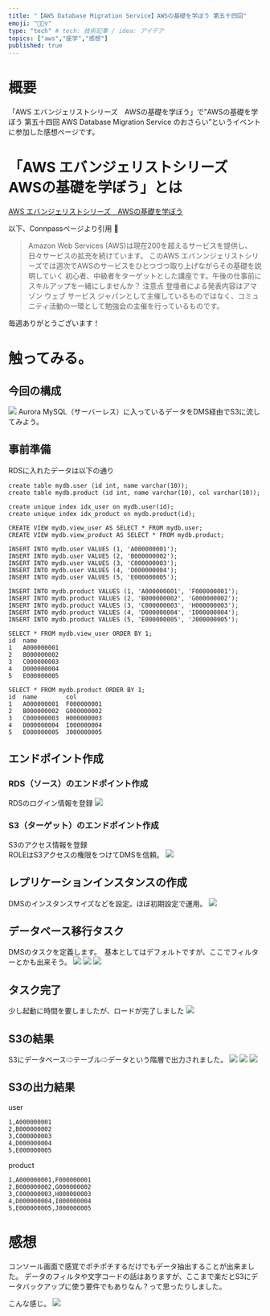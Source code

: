```yaml
---
title: "【AWS Database Migration Service】AWSの基礎を学ぼう 第五十四回"
emoji: "🚴🏻‍♀️"
type: "tech" # tech: 技術記事 / idea: アイデア
topics: ["aws","座学","感想"]
published: true
---
```

# 概要
「AWS エバンジェリストシリーズ　AWSの基礎を学ぼう」で”AWSの基礎を学ぼう 第五十四回 AWS Database Migration Service のおさらい”というイベントに参加した感想ページです。

# 「AWS エバンジェリストシリーズ　AWSの基礎を学ぼう」とは
[AWS エバンジェリストシリーズ　AWSの基礎を学ぼう](https://awsbasics.connpass.com)

以下、Connpassページより引用

>  Amazon Web Services (AWS)は現在200を超えるサービスを提供し、日々サービスの拡充を続けています。
> このAWS エバンンジェリストシリーズでは週次でAWSのサービスをひとつづつ取り上げながらその基礎を説明していく 初心者、中級者をターゲットとした講座です。午後の仕事前にスキルアップを一緒にしませんか？
> 注意点 登壇者による発表内容はアマゾン ウェブ サービス ジャパンとして主催しているものではなく、コミュニティ活動の一環として勉強会の主催を行っているものです。

毎週ありがとうございます！

# 触ってみる。
## 今回の構成
![](https://storage.googleapis.com/zenn-user-upload/91358bb7c2ef641b7855a1d2.png)
Aurora MySQL（サーバーレス）に入っているデータをDMS経由でS3に流してみよう。

## 事前準備
RDSに入れたデータは以下の通り
```
create table mydb.user (id int, name varchar(10));
create table mydb.product (id int, name varchar(10), col varchar(10));

create unique index idx_user on mydb.user(id);
create unique index idx_product on mydb.product(id);

CREATE VIEW mydb.view_user AS SELECT * FROM mydb.user;
CREATE VIEW mydb.view_product AS SELECT * FROM mydb.product;

INSERT INTO mydb.user VALUES (1, 'A000000001');
INSERT INTO mydb.user VALUES (2, 'B000000002');
INSERT INTO mydb.user VALUES (3, 'C000000003');
INSERT INTO mydb.user VALUES (4, 'D000000004');
INSERT INTO mydb.user VALUES (5, 'E000000005');

INSERT INTO mydb.product VALUES (1, 'A000000001', 'F000000001');
INSERT INTO mydb.product VALUES (2, 'B000000002', 'G000000002');
INSERT INTO mydb.product VALUES (3, 'C000000003', 'H000000003');
INSERT INTO mydb.product VALUES (4, 'D000000004', 'I000000004');
INSERT INTO mydb.product VALUES (5, 'E000000005', 'J000000005');

SELECT * FROM mydb.view_user ORDER BY 1;
id  name
1   A000000001
2   B000000002
3   C000000003
4   D000000004
5   E000000005

SELECT * FROM mydb.product ORDER BY 1;
id  name        col
1   A000000001  F000000001
2   B000000002  G000000002
3   C000000003  H000000003
4   D000000004  I000000004
5   E000000005  J000000005
```
## エンドポイント作成
### RDS（ソース）のエンドポイント作成
RDSのログイン情報を登録
![](https://storage.googleapis.com/zenn-user-upload/aa36c4706619db04fb3be058.png)

### S3（ターゲット）のエンドポイント作成
S3のアクセス情報を登録  
ROLEはS3アクセスの権限をつけてDMSを信頼。
![](https://storage.googleapis.com/zenn-user-upload/98fd095b111a48e67a8af27f.png)

## レプリケーションインスタンスの作成
DMSのインスタンスサイズなどを設定。ほぼ初期設定で運用。
![](https://storage.googleapis.com/zenn-user-upload/1f700e50b096777de9e2efb4.png)

## データベース移行タスク
DMSのタスクを定義します。　基本としてはデフォルトですが、ここでフィルターとかも出来そう。
![](https://storage.googleapis.com/zenn-user-upload/4d63c3f02571ba4932f6aed9.png)
![](https://storage.googleapis.com/zenn-user-upload/7d743e3a55522057d04ed6d3.png)
![](https://storage.googleapis.com/zenn-user-upload/5751f30e4fea052f423e3fa0.png)

## タスク完了
少し起動に時間を要しましたが、ロードが完了しました
![](https://storage.googleapis.com/zenn-user-upload/4ad0fd43adafb64b8edf26bb.png)

## S3の結果
S3にデータベース⇨テーブル⇨データという階層で出力されました。
![](https://storage.googleapis.com/zenn-user-upload/b80637368d189892d4ddb0c0.png)
![](https://storage.googleapis.com/zenn-user-upload/4e5c1ee14f5683ac23b05a00.png)
![](https://storage.googleapis.com/zenn-user-upload/998fb3e6e7e104f6a29a2541.png)

## S3の出力結果
user
```
1,A000000001
2,B000000002
3,C000000003
4,D000000004
5,E000000005
```

product
```
1,A000000001,F000000001
2,B000000002,G000000002
3,C000000003,H000000003
4,D000000004,I000000004
5,E000000005,J000000005
```


# 感想
コンソール画面で感覚でポチポチするだけでもデータ抽出することが出来ました。
データのフィルタや文字コードの話はありますが、ここまで楽だとS3にデータバックアップに使う要件でもありなん？って思ったりしました。

こんな感じ。
![](https://storage.googleapis.com/zenn-user-upload/d4c359f3921ba72772af36a0.png)
